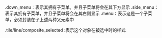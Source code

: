 .down_menu：表示其拥有子菜单，并且子菜单将会在其下方显示
.side_menu：表示其拥有子菜单，并且子菜单将会在其右侧显示
	.menu：表示这是一个子菜单，必须封装在子上述两种父元素中

.tile/line/composite_selected :表示这个对象在被选中时的样式